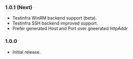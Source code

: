 ### 1.0.1 (Next)
- Testinfra WinRM backend support (beta).
- Testinfra SSH backend improved support.
- Prefer generated Host and Port over gneerated httpAddr

### 1.0.0
- Initial release.
